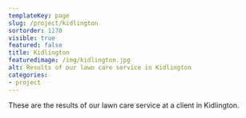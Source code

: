 ```yaml
---
templateKey: page
slug: /project/kidlington
sortorder: 1170
visible: true
featured: false
title: Kidlington
featuredimage: /img/kidlington.jpg
alt: Results of our lawn care service in Kidlington
categories:
- project
---
```

These are the results of our lawn care service at a client in Kidlington.



